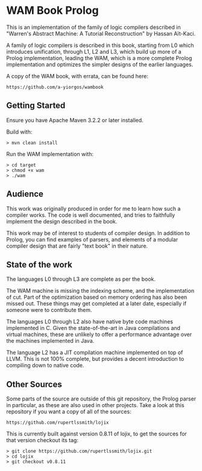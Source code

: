 WAM Book Prolog
===============

This is an implementation of the family of logic compilers described in "Warren's Abstract Machine: A Tutorial Reconstruction" by Hassan Aït-Kaci.

A family of logic compilers is described in this book, starting from L0 which introduces unification, through L1, L2 and L3, which build up more of a Prolog implementation, leading the WAM, which is a more complete Prolog implementation and optimizes the simpler designs of the earlier languages.

A copy of the WAM book, with errata, can be found here:
    
    https://github.com/a-yiorgos/wambook    

Getting Started
---------------

Ensure you have Apache Maven 3.2.2 or later installed.

Build with:

    > mvn clean install

Run the WAM implementation with:

    > cd target
    > chmod +x wam
    > ./wam
    
Audience
--------

This work was originally produced in order for me to learn how such a compiler works. The code is well documented, and tries to faithfully implement the design described in the book.

This work may be of interest to students of compiler design. In addition to Prolog, you can find examples of parsers, and elements of a modular compiler design that are fairly "text book" in their nature.

State of the work
-----------------

The languages L0 through L3 are complete as per the book.

The WAM machine is missing the indexing scheme, and the implementation of cut. Part of the optimization based on memory ordering has also been missed out. These things may get completed at a later date, especially if someone were to contribute them.

The languages L0 through L2 also have native byte code machines implemented in C. Given the state-of-the-art in Java compilations and virtual machines, these are unlikely to offer a performance advantage over the machines implemented in Java.

The language L2 has a JIT compilation machine implemented on top of LLVM. This is not 100% complete, but provides a decent introduction to compiling down to native code.
    
Other Sources
-------------

Some parts of the source are outside of this git repository, the Prolog parser in particular, as these are also used in other projects. Take a look at this repository if you want a copy of all of the sources:

    https://github.com/rupertlssmith/lojix

This is currently built against version 0.8.11 of lojix, to get the sources for that version checkout its tag:

    > git clone https://github.com/rupertlssmith/lojix.git
    > cd lojix
    > git checkout v0.8.11
